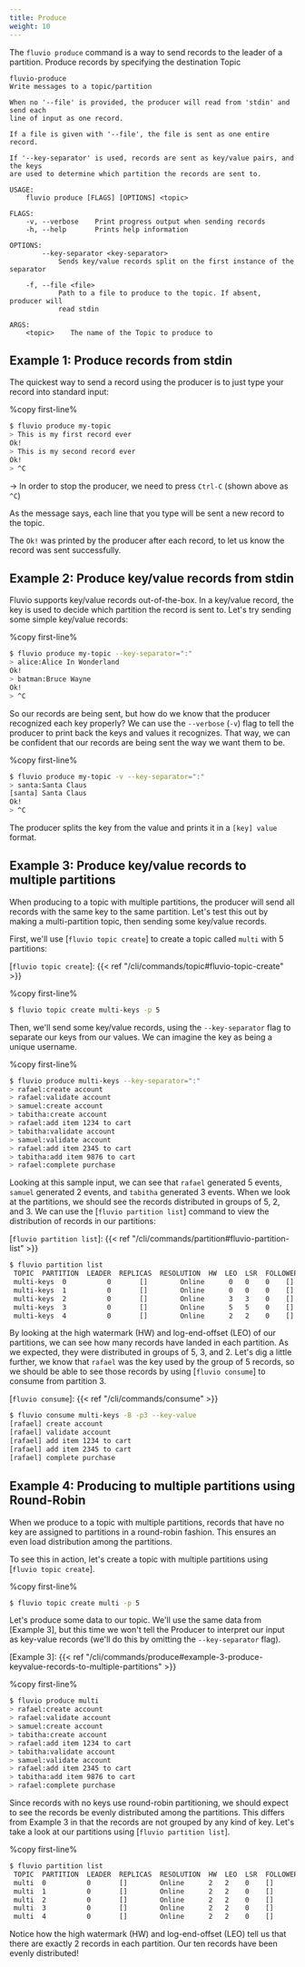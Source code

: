 ```yaml
---
title: Produce
weight: 10
---
```


The `fluvio produce` command is a way to send records to the leader of a partition.
Produce records by specifying the destination Topic

```
fluvio-produce
Write messages to a topic/partition

When no '--file' is provided, the producer will read from 'stdin' and send each
line of input as one record.

If a file is given with '--file', the file is sent as one entire record.

If '--key-separator' is used, records are sent as key/value pairs, and the keys
are used to determine which partition the records are sent to.

USAGE:
    fluvio produce [FLAGS] [OPTIONS] <topic>

FLAGS:
    -v, --verbose    Print progress output when sending records
    -h, --help       Prints help information

OPTIONS:
        --key-separator <key-separator>
            Sends key/value records split on the first instance of the separator

    -f, --file <file>
            Path to a file to produce to the topic. If absent, producer will
            read stdin

ARGS:
    <topic>    The name of the Topic to produce to
```

## Example 1: Produce records from stdin

The quickest way to send a record using the producer is to just type your record
into standard input:

%copy first-line%
```bash
$ fluvio produce my-topic
> This is my first record ever
Ok!
> This is my second record ever
Ok!
> ^C
```

-> In order to stop the producer, we need to press `Ctrl-C` (shown above as `^C`)

As the message says, each line that you type will be sent a new record to the topic.

The `Ok!` was printed by the producer after each record, to let us know the record
was sent successfully.

## Example 2: Produce key/value records from stdin

Fluvio supports key/value records out-of-the-box. In a key/value record, the key is used
to decide which partition the record is sent to. Let's try sending some simple key/value records:

%copy first-line%
```bash
$ fluvio produce my-topic --key-separator=":"
> alice:Alice In Wonderland
Ok!
> batman:Bruce Wayne
Ok!
> ^C
```

So our records are being sent, but how do we know that the producer recognized each key properly?
We can use the `--verbose` (`-v`) flag to tell the producer to print back the keys and values it
recognizes. That way, we can be confident that our records are being sent the way we want them to be.

%copy first-line%
```bash
$ fluvio produce my-topic -v --key-separator=":"
> santa:Santa Claus
[santa] Santa Claus
Ok!
> ^C
```

The producer splits the key from the value and prints it in a `[key] value` format.

## Example 3: Produce key/value records to multiple partitions

When producing to a topic with multiple partitions, the producer will send
all records with the same key to the same partition. Let's test this out by making
a multi-partition topic, then sending some key/value records.

First, we'll use [`fluvio topic create`] to create a topic called `multi` with 5 partitions:

[`fluvio topic create`]: {{< ref "/cli/commands/topic#fluvio-topic-create" >}}

%copy first-line%
```bash
$ fluvio topic create multi-keys -p 5
```

Then, we'll send some key/value records, using the `--key-separator` flag to separate
our keys from our values. We can imagine the key as being a unique username.

%copy first-line%
```bash
$ fluvio produce multi-keys --key-separator=":"
> rafael:create account
> rafael:validate account
> samuel:create account
> tabitha:create account
> rafael:add item 1234 to cart
> tabitha:validate account
> samuel:validate account
> rafael:add item 2345 to cart
> tabitha:add item 9876 to cart
> rafael:complete purchase
```

Looking at this sample input, we can see that `rafael` generated 5 events, `samuel`
generated 2 events, and `tabitha` generated 3 events. When we look at the partitions,
we should see the records distributed in groups of 5, 2, and 3. We can use the
[`fluvio partition list`] command to view the distribution of records in our partitions:

[`fluvio partition list`]: {{< ref "/cli/commands/partition#fluvio-partition-list" >}}

```bash
$ fluvio partition list
 TOPIC  PARTITION  LEADER  REPLICAS  RESOLUTION  HW  LEO  LSR  FOLLOWER OFFSETS
 multi-keys  0          0       []        Online      0   0    0    []
 multi-keys  1          0       []        Online      0   0    0    []
 multi-keys  2          0       []        Online      3   3    0    []
 multi-keys  3          0       []        Online      5   5    0    []
 multi-keys  4          0       []        Online      2   2    0    []
```

By looking at the high watermark (HW) and log-end-offset (LEO) of our partitions,
we can see how many records have landed in each partition. As we expected, they
were distributed in groups of 5, 3, and 2. Let's dig a little further, we know that
`rafael` was the key used by the group of 5 records, so we should be able to see those
records by using [`fluvio consume`] to consume from partition 3.

[`fluvio consume`]: {{< ref "/cli/commands/consume" >}}

```bash
$ fluvio consume multi-keys -B -p3 --key-value
[rafael] create account
[rafael] validate account
[rafael] add item 1234 to cart
[rafael] add item 2345 to cart
[rafael] complete purchase
```

## Example 4: Producing to multiple partitions using Round-Robin

When we produce to a topic with multiple partitions, records that have no key
are assigned to partitions in a round-robin fashion. This ensures an even load
distribution among the partitions.

To see this in action, let's create a topic with multiple partitions using
[`fluvio topic create`].

%copy first-line%
```bash
$ fluvio topic create multi -p 5
```

Let's produce some data to our topic. We'll use the same data from [Example 3],
but this time we won't tell the Producer to interpret our input as key-value records
(we'll do this by omitting the `--key-separator` flag).

[Example 3]: {{< ref "/cli/commands/produce#example-3-produce-keyvalue-records-to-multiple-partitions" >}}

%copy first-line%
```bash
$ fluvio produce multi
> rafael:create account
> rafael:validate account
> samuel:create account
> tabitha:create account
> rafael:add item 1234 to cart
> tabitha:validate account
> samuel:validate account
> rafael:add item 2345 to cart
> tabitha:add item 9876 to cart
> rafael:complete purchase
```

Since records with no keys use round-robin partitioning, we should expect to see
the records be evenly distributed among the partitions. This differs from Example 3
in that the records are not grouped by any kind of key. Let's take a look at our
partitions using [`fluvio partition list`].

%copy first-line%
```bash
$ fluvio partition list
 TOPIC  PARTITION  LEADER  REPLICAS  RESOLUTION  HW  LEO  LSR  FOLLOWER OFFSETS
 multi  0          0       []        Online      2   2    0    []
 multi  1          0       []        Online      2   2    0    []
 multi  2          0       []        Online      2   2    0    []
 multi  3          0       []        Online      2   2    0    []
 multi  4          0       []        Online      2   2    0    []
```

Notice how the high watermark (HW) and log-end-offset (LEO) tell us that there are
exactly 2 records in each partition. Our ten records have been evenly distributed!
